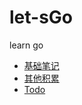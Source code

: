 # let-sGo
learn go

- [基础笔记](note_markdown/基础笔记.md)
- [其他积累](other_learn/catalog.md)
- [Todo](./todo_list.md)
